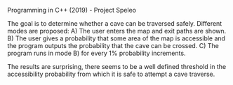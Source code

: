 Programming in C++ (2019) - Project Speleo

The goal is to determine whether a cave can be traversed safely. 
Different modes are proposed: 
  A) The user enters the map and exit paths are shown. 
  B) The user gives a probability that some area of the map is accessible 
     and the program outputs the probability that the cave can be crossed. 
  C) The program runs in mode B) for every 1% probability increments.

The results are surprising, there seems to be a well defined threshold 
in the accessibility probability from which it is safe to attempt a 
cave traverse.
